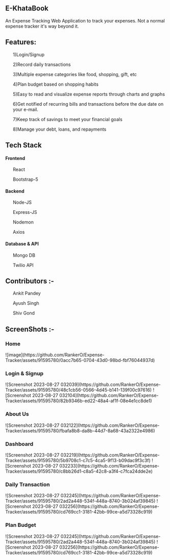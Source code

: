 <h2 align="centre"> E-KhataBook </h2>
An Expense Tracking Web Application to track your expenses. Not a normal expense tracker it's way beyond it.

<h2 align="centre"> Features: </h2>
<ul>1)Login/Signup</ul>
<ul>2)Record daily transactions</ul>
<ul>3)Multiple expense categories like food, shopping, gift, etc</ul>
<ul>4)Plan budget based on shopping habits</ul>
<ul>5)Easy to read and visualize expense reports through charts and graphs</ul>
<ul>6)Get notified of recurring bills and transactions before the due date on your e-mail.</ul>
<ul>7)Keep track of savings to meet your financial goals</ul>
<ul>8)Manage your debt, loans, and repayments</ul>

<h2 align="centre"> Tech Stack </h2>
<h4>Frontend</h4>
<ul>React</ul>
<ul>Bootstrap-5</ul>
<h4>Backend</h4>
<ul>Node-JS</ul>
<ul>Express-JS</ul>
<ul>Nodemon</ul>
<ul>Axios</ul>
<h4>Database & API</h4>
<ul>Mongo DB</ul>
<ul> Twilio API </ul>

<h2 align="centre">Contributors :- </h2>
<ul>Ankit Pandey</ul>
<ul>Ayush Singh</ul>
<ul>Shiv Gond</ul>

<h2 align="centre">ScreenShots :- </h2>
<h3>Home</h3>
![image](https://github.com/RankerO/Expense-Tracker/assets/91595780/0acc7b65-0704-43d0-98bd-fbf76044937d)

<h3>Login & Signup</h3>
![Screenshot 2023-08-27 032039](https://github.com/RankerO/Expense-Tracker/assets/91595780/48c1cb56-0566-4d45-b141-139f00c97616)
![Screenshot 2023-08-27 032104](https://github.com/RankerO/Expense-Tracker/assets/91595780/82b9346b-ed22-48a4-af1f-08e4e1cc8de1)

<h3>About Us</h3>
![Screenshot 2023-08-27 032122](https://github.com/RankerO/Expense-Tracker/assets/91595780/fbafa8b8-da8b-44d7-8a68-43a2322e4986)

<h3>Dashboard</h3>
![Screenshot 2023-08-27 032219](https://github.com/RankerO/Expense-Tracker/assets/91595780/5b9708c1-c7c5-4ca5-9f13-b09dac9f3c3f)
![Screenshot 2023-08-27 032233](https://github.com/RankerO/Expense-Tracker/assets/91595780/c8bb26d1-c8a5-42c8-a3f4-c7fca24dde2e)

<h3>Daily Transaction</h3>
![Screenshot 2023-08-27 032245](https://github.com/RankerO/Expense-Tracker/assets/91595780/2ad2a448-534f-448a-8740-3b024af39845)
![Screenshot 2023-08-27 032256](https://github.com/RankerO/Expense-Tracker/assets/91595780/cd769cc1-3181-42bb-99ce-a5d73328c919)

<h3>Plan Budget</h3>
![Screenshot 2023-08-27 032245](https://github.com/RankerO/Expense-Tracker/assets/91595780/2ad2a448-534f-448a-8740-3b024af39845)
![Screenshot 2023-08-27 032256](https://github.com/RankerO/Expense-Tracker/assets/91595780/cd769cc1-3181-42bb-99ce-a5d73328c919)
